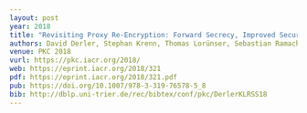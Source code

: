 ```yaml
---
layout: post
year: 2018
title: "Revisiting Proxy Re-Encryption: Forward Secrecy, Improved Security, and Applications"
authors: David Derler, Stephan Krenn, Thomas Lorünser, Sebastian Ramacher, Daniel Slamanig, Christoph Striecks
venue: PKC 2018
vurl: https://pkc.iacr.org/2018/
web: https://eprint.iacr.org/2018/321
pdf: https://eprint.iacr.org/2018/321.pdf
pub: https://doi.org/10.1007/978-3-319-76578-5_8
bib: http://dblp.uni-trier.de/rec/bibtex/conf/pkc/DerlerKLRSS18
---
```


